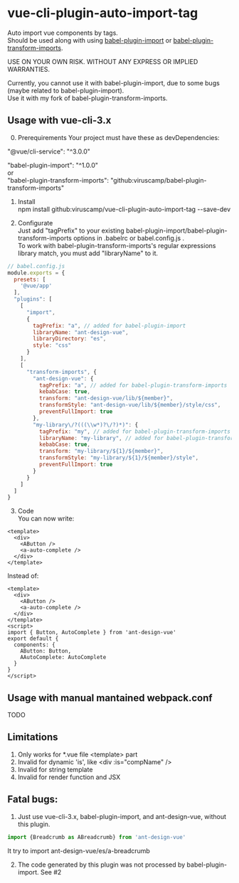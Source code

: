 # vue-cli-plugin-auto-import-tag
Auto import vue components by tags.  
Should be used along with using [babel-plugin-import](https://github.com/ant-design/babel-plugin-import) or [babel-plugin-transform-imports](https://github.com/viruscamp/babel-plugin-transform-imports/tree/babel-7).

USE ON YOUR OWN RISK. WITHOUT ANY EXPRESS OR IMPLIED WARRANTIES.

Currently, you cannot use it with babel-plugin-import, due to some bugs (maybe related to babel-plugin-import).  
Use it with my fork of babel-plugin-transform-imports.

## Usage with vue-cli-3.x
0. Prerequirements  Your project must have these as devDependencies:

"@vue/cli-service": "^3.0.0"

"babel-plugin-import": "^1.0.0"  
or  
"babel-plugin-transform-imports": "github:viruscamp/babel-plugin-transform-imports"

1. Install  
npm install github:viruscamp/vue-cli-plugin-auto-import-tag --save-dev

2. Configurate  
Just add "tagPrefix" to your existing babel-plugin-import/babel-plugin-transform-imports options in .babelrc or babel.config.js .  
To work with babel-plugin-transform-imports's regular expressions library match, you must add "libraryName" to it.
```javascript
// babel.config.js
module.exports = {
  presets: [
    '@vue/app'
  ],
  "plugins": [
    [
      "import",
      {
        tagPrefix: "a", // added for babel-plugin-import
        libraryName: "ant-design-vue",
        libraryDirectory: "es",
        style: "css"
      }
    ],
    [
      "transform-imports", {
        "ant-design-vue": {
          tagPrefix: "a", // added for babel-plugin-transform-imports
          kebabCase: true,
          transform: "ant-design-vue/lib/${member}",
          transformStyle: "ant-design-vue/lib/${member}/style/css",
          preventFullImport: true
        },
        "my-library\/?(((\\w*)?\/?)*)": {
          tagPrefix: "my", // added for babel-plugin-transform-imports
          libraryName: "my-library", // added for babel-plugin-transform-imports's regular expressions library match
          kebabCase: true,
          transform: "my-library/${1}/${member}",
          transformStyle: "my-library/${1}/${member}/style",
          preventFullImport: true
        }
      }
    ]
  ]
}

```

3. Code  
You can now write:  
```vue
<template>
  <div>
    <AButton />
    <a-auto-complete />
  </div>
</template>
```
Instead of:  
```vue
<template>
  <div>
    <AButton />
    <a-auto-complete />
  </div>
</template>
<script>
import { Button, AutoComplete } from 'ant-design-vue'
export default {
  components: {
    AButton: Button,
    AAutoComplete: AutoComplete
  }
}
</script>
```

## Usage with manual mantained webpack.conf
TODO

## Limitations
1. Only works for *.vue file \<template\> part
2. Invalid for dynamic 'is', like \<div :is="compName" /\>
3. Invalid for string template
4. Invalid for render function and JSX


## Fatal bugs:
1. Just use vue-cli-3.x, babel-plugin-import, and ant-design-vue, without this plugin.  
```javascript
import {Breadcrumb as ABreadcrumb} from 'ant-design-vue'
```
It try to import ant-design-vue/es/a-breadcrumb

2. The code generated by this plugin was not processed by babel-plugin-import. See #2

